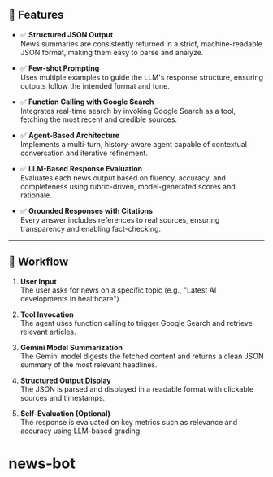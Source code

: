 ## 🚀 Features

- ✅ **Structured JSON Output**  
  News summaries are consistently returned in a strict, machine-readable JSON format, making them easy to parse and analyze.

- ✅ **Few-shot Prompting**  
  Uses multiple examples to guide the LLM's response structure, ensuring outputs follow the intended format and tone.

- ✅ **Function Calling with Google Search**  
  Integrates real-time search by invoking Google Search as a tool, fetching the most recent and credible sources.

- ✅ **Agent-Based Architecture**  
  Implements a multi-turn, history-aware agent capable of contextual conversation and iterative refinement.

- ✅ **LLM-Based Response Evaluation**  
  Evaluates each news output based on fluency, accuracy, and completeness using rubric-driven, model-generated scores and rationale.

- ✅ **Grounded Responses with Citations**  
  Every answer includes references to real sources, ensuring transparency and enabling fact-checking.

---

## 🔄 Workflow

1. **User Input**  
   The user asks for news on a specific topic (e.g., "Latest AI developments in healthcare").

2. **Tool Invocation**  
   The agent uses function calling to trigger Google Search and retrieve relevant articles.

3. **Gemini Model Summarization**  
   The Gemini model digests the fetched content and returns a clean JSON summary of the most relevant headlines.

4. **Structured Output Display**  
   The JSON is parsed and displayed in a readable format with clickable sources and timestamps.

5. **Self-Evaluation (Optional)**  
   The response is evaluated on key metrics such as relevance and accuracy using LLM-based grading.

# news-bot
